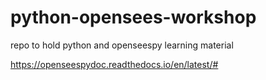 # python-opensees-workshop
repo to hold python and openseespy learning material

https://openseespydoc.readthedocs.io/en/latest/#
